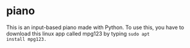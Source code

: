 # piano
This is an input-based piano made with Python. To use this, you have to download this linux app called mpg123 by typing <code>sudo apt install mpg123.</code>
